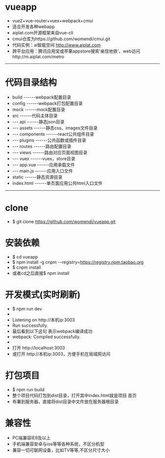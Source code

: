 # vueapp
 - vue2+vue-router+vuex+webpack+cmui
 - 适合开发各种webapp
 - aiplat.com开源框架来自vue-cli
 - cmui仓库为https://github.com/womendi/cmui.git
 - 代码实例：ai智能空间  http://www.aiplat.com 
 - 跨平台应用：腾讯应用宝或苹果appstore搜索‘亲信地铁’、web访问http://m.aiplat.com/metro

---

# 代码目录结构

 - build           ------webpack配置目录
 - config          ------webpack打包配置目录
 - mock            ------mock配置目录
 - src             ------代码主体目录
 - --- api         ------静态json目录
 - --- assets      ------静态css、images文件目录
 - --- components  ------react公共组件目录
 - --- plugins     ------公共函数或插件目录
 - --- routes      ------路由配置目录
 - --- views       ------路由对应页面视图目录
 - --- vuex        ------vuex，store目录
 - --- app.vue     ------应用承载文件
 - --- main.js     ------应用入口文件
 - static          ------静态资源目录
 - index.html      ------单页面应用公共html入口文件

---

# clone
 - $ git clone https://github.com/womendi/vueapp.git

# 安装依赖
 - $ cd vueapp
 - $ npm install -g cnpm --registry=https://registry.npm.taobao.org
 - $ cnpm install
 - 或者cd之后直接$  npm  install

# 开发模式(实时刷新)
 - $ npm run dev
 - 
 - Listening on http://本机ip:3003
 - Run successfully.
 - 最后看到以下这句 表示webpack编译成功
 - webpack: Compiled successfully.
 - 
 - 打开 http://localhost:3003
 - 或打开 http://本机ip:3003，方便手机在局域网访问

# 打包项目
 - $ npm run build
 - 整个项目代码打包到dist目录，打开其中index.html就是项目 首页
 - 布署到服务器，直接将dist目录中文件放在服务器根目录

# 兼容性
 - PC端兼容IE9及以上
 - 手机端兼容安卓与ios等等各种系统，不区分机型
 - 兼容一切可联网设备，比如TV等等,不区分尺寸大小